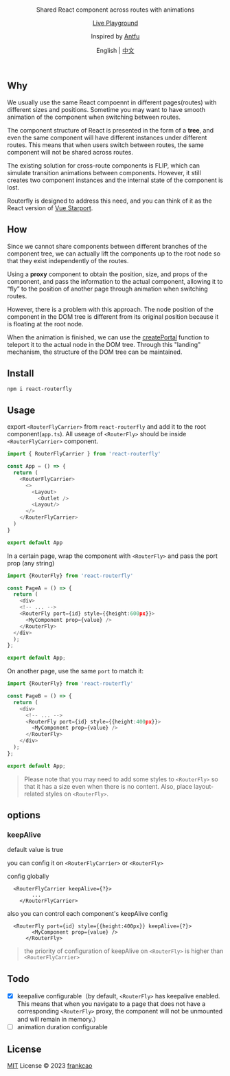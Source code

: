 <br>
<p align="center">
Shared React component across routes with animations 
</p>
<p align="center"><a href="https://routerfly.frankszy.com/">Live Playground</a></p>
<p align="center">
Inspired by <a href="https://github.com/antfu/">Antfu</a>
</p>
<p align="center">English | <a href="./README.zh.md">中文</a></p>
<br>

## Why

We usually use the same React compoennt in different pages(routes) with different sizes and positions. Sometime you may want to have smooth animation of the component when switching between routes.

The component structure of React is presented in the form of a **tree**, and even the same component will have different instances under different routes. This means that when users switch between routes, the same component will not be shared across routes.

The existing solution for cross-route components is FLIP, which can simulate transition animations between components. However, it still creates two component instances and the internal state of the component is lost.

Routerfly is designed to address this need, and you can think of it as the React version of [Vue Starport](https://github.com/antfu/vue-starport).

## How

Since we cannot share components between different branches of the component tree, we can actually lift the components up to the root node so that they exist independently of the routes.

Using a **proxy** component to obtain the position, size, and props of the component, and pass the information to the actual component, allowing it to “fly” to the position of another page through animation when switching routes.

However, there is a problem with this approach. The node position of the component in the DOM tree is different from its original position because it is floating at the root node.

When the animation is finished, we can use the [createPortal](https://beta.reactjs.org/reference/react-dom/createPortal) function to teleport it to the actual node in the DOM tree. Through this "landing" mechanism, the structure of the DOM tree can be maintained.

## Install

```
npm i react-routerfly
```

## Usage

export `<RouterFlyCarrier>` from `react-routerfly` and add it to the root component(`app.ts`). All useage of `<RouterFly>` should be inside `<RouterFlyCarrier>` component.

```ts
import { RouterFlyCarrier } from 'react-routerfly'

const App = () => {
  return (
    <RouterFlyCarrier>
      <>
        <Layout>
          <Outlet />
        <Layout/>
      </>
    </RouterFlyCarrier>
  )
}

export default App
```

In a certain page, wrap the component with `<RouterFly>` and pass the port prop (any string)

```ts
import {RouterFly} from 'react-routerfly'

const PageA = () => {
  return (
    <div>
    <!-- ... -->
    <RouterFly port={id} style={{height:600px}}>
      <MyComponent prop={value} />
    </RouterFly>
  </div>
  );
};

export default App;
```

On another page, use the same `port` to match it:

```ts
import {RouterFly} from 'react-routerfly'

const PageB = () => {
  return (
    <div>
      <!-- ... -->
      <RouterFly port={id} style={{height:400px}}>
        <MyComponent prop={value} />
      </RouterFly>
    </div>
  );
};

export default App;
```

> Please note that you may need to add some styles to `<RouterFly>` so that it has a size even when there is no content. Also, place layout-related styles on `<RouterFly>`.

## options

### keepAlive

default value is true

you can config it on `<RouterFlyCarrier>` or `<RouterFly>`

config globally

```tsx
  <RouterFlyCarrier keepAlive={?}>
        ...
    </RouterFlyCarrier>
```

also you can control each component's keepAlive config

```tsx
  <RouterFly port={id} style={{height:400px}} keepAlive={?}>
        <MyComponent prop={value} />
      </RouterFly>
```

> the priority of configuration of keepAlive on `<RouterFly>` is higher than `<RouterFlyCarrier>`

## Todo

- [x] keepalive configurable（by default, `<RouterFly>` has keepalive enabled. This means that when you navigate to a page that does not have a corresponding `<RouterFly>` proxy, the component will not be unmounted and will remain in memory.）
- [ ] animation duration configurable

## License

[MIT](./LICENSE) License © 2023 [frankcao](https://github.com/Frankcaozas)
